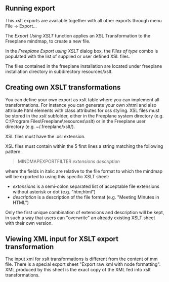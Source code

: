 <!-- toc -->

## Running export

This xslt exports are available together with all other exports through menu File -&gt; Export... 

The *Export Using XSLT* function applies an XSL Transformation to the Freeplane mindmap, to create a new file. 

In the *Freeplane Export using XSLT* dialog box, the *Files of type* combo is populated with the list of supplied or user defined XSL files. 

The files contained in the freeplane installation are located under freeplane installation directory in subdirectory resources/xslt.

## Creating own XSLT transformations

You can define your own export as xslt table where you can implement all transformations. For instance you can generate your own xhtml and also attribute html elements with class attributes for css styling. XSL files must be stored in the *xslt* subfolder, either in the Freeplane system directory (e.g. C:\Program Files\Freeplane\resources\xslt\) or in the Freeplane user directory (e.g. ~/.freeplane/xslt/). 

XSL files must have the .xsl extension. 

XSL files must contain within the 5 first lines a string matching the following pattern: 

> MINDMAPEXPORTFILTER *extensions* *description*

where the fields in italic are relative to the file format to which the mindmap will be exported to using this specific XSLT sheet: 

* *extensions* is a semi-colon separated list of acceptable file extensions without asterisk or dot (e.g. "htm;html") 
* *description* is a description of the file format (e.g. "Meeting Minutes in HTML")

Only the first unique combination of extensions and description will be kept, in such a way that users can "overwrite" an already existing XSLT sheet with their own version.

## Viewing XML input for XSLT export transformation
The input xml for xslt transformations is different from the content of mm file. There is a special export sheet "Export raw xml with node formatting". XML produced by this sheet is the exact copy of the XML fed into xslt transformations.

<!-- ({Category:Documentation}) ({Category:Documentation}) -->

